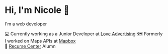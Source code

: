# Hi, I'm Nicole 👋

I'm a web developer

💻  Currently working as a Junior Developer at [Love Advertising](https://github.com/love-advertising)
🗺️  Formerly I worked on Maps APIs at [Mapbox](https://github.com/mapbox)  
🐙  [Recurse Center](https://github.com/recursecenter) Alumn  
